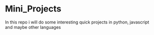 # Mini_Projects
In this repo i will do some interesting quick projects in python, javascript and maybe other languages
